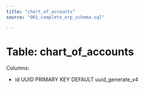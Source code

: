 ```yaml
---
title: "chart_of_accounts"
source: "001_complete_erp_schema.sql"

---
```


# Table: chart_of_accounts

Columns:

- id UUID PRIMARY KEY DEFAULT uuid_generate_v4
